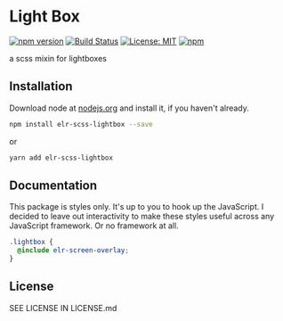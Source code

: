 # Light Box

[![npm version](http://img.shields.io/npm/v/elr-scss-lightbox.svg)](https://www.npmjs.org/package/elr-scss-lightbox)
[![Build Status](https://github.com/elr-scss-lightbox/workflows/CI/badge.svg)](https://github.com/elr-scss-lightbox/actions?workflow=CI)
[![License: MIT](https://img.shields.io/badge/License-MIT-yellow.svg)](https://opensource.org/licenses/MIT)
[![npm](https://img.shields.io/npm/dm/elr-scss-lightbox.svg?style=flat)](https://npmjs.com/package/elr-scss-lightbox)

a scss mixin for lightboxes

## Installation

Download node at [nodejs.org](http://nodejs.org) and install it, if you haven't already.

```sh
npm install elr-scss-lightbox --save
```

or

```sh
yarn add elr-scss-lightbox
```

## Documentation

This package is styles only. It's up to you to hook up the JavaScript. I decided to leave out interactivity to make these styles useful across any JavaScript framework. Or no framework at all.

```scss
.lightbox {
  @include elr-screen-overlay;
}
```

## License

SEE LICENSE IN LICENSE.md
